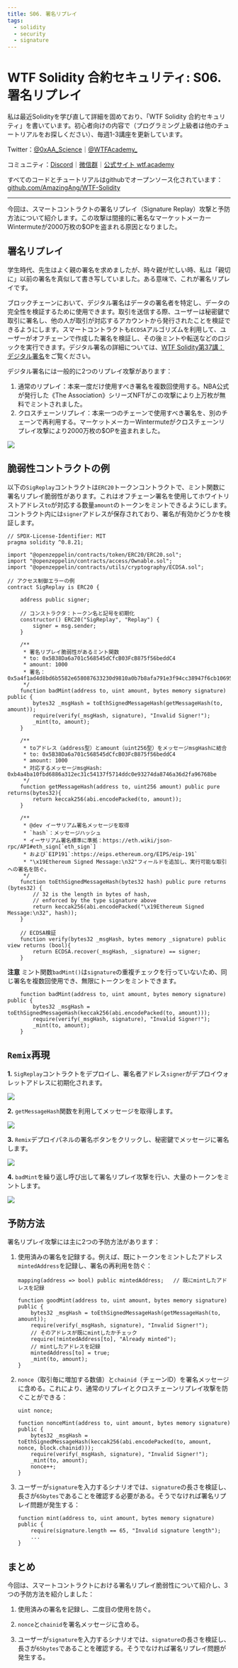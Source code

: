 ```yaml
---
title: S06. 署名リプレイ
tags:
  - solidity
  - security
  - signature
---
```


# WTF Solidity 合約セキュリティ: S06. 署名リプレイ

私は最近Solidityを学び直して詳細を固めており、「WTF Solidity 合約セキュリティ」を書いています。初心者向けの内容で（プログラミング上級者は他のチュートリアルをお探しください）、毎週1-3講座を更新しています。

Twitter：[@0xAA_Science](https://twitter.com/0xAA_Science)｜[@WTFAcademy_](https://twitter.com/WTFAcademy_)

コミュニティ：[Discord](https://discord.gg/5akcruXrsk)｜[微信群](https://docs.google.com/forms/d/e/1FAIpQLSe4KGT8Sh6sJ7hedQRuIYirOoZK_85miz3dw7vA1-YjodgJ-A/viewform?usp=sf_link)｜[公式サイト wtf.academy](https://wtf.academy)

すべてのコードとチュートリアルはgithubでオープンソース化されています：[github.com/AmazingAng/WTF-Solidity](https://github.com/AmazingAng/WTF-Solidity)

---

今回は、スマートコントラクトの署名リプレイ（Signature Replay）攻撃と予防方法について紹介します。この攻撃は間接的に著名なマーケットメーカーWintermuteが2000万枚の$OPを盗まれる原因となりました。

## 署名リプレイ

学生時代、先生はよく親の署名を求めましたが、時々親が忙しい時、私は「親切に」以前の署名を真似して書き写していました。ある意味で、これが署名リプレイです。

ブロックチェーンにおいて、デジタル署名はデータの署名者を特定し、データの完全性を検証するために使用できます。取引を送信する際、ユーザーは秘密鍵で取引に署名し、他の人が取引が対応するアカウントから発行されたことを検証できるようにします。スマートコントラクトも`ECDSA`アルゴリズムを利用して、ユーザーがオフチェーンで作成した署名を検証し、その後ミントや転送などのロジックを実行できます。デジタル署名の詳細については、[WTF Solidity第37講：デジタル署名](https://github.com/AmazingAng/WTF-Solidity/blob/main/37_Signature/readme.md)をご覧ください。

デジタル署名には一般的に2つのリプレイ攻撃があります：

1. 通常のリプレイ：本来一度だけ使用すべき署名を複数回使用する。NBA公式が発行した《The Association》シリーズNFTがこの攻撃により上万枚が無料でミントされました。
2. クロスチェーンリプレイ：本来一つのチェーンで使用すべき署名を、別のチェーンで再利用する。マーケットメーカーWintermuteがクロスチェーンリプレイ攻撃により2000万枚の$OPを盗まれました。

![](./img/S06-1.png)

## 脆弱性コントラクトの例

以下の`SigReplay`コントラクトは`ERC20`トークンコントラクトで、ミント関数に署名リプレイ脆弱性があります。これはオフチェーン署名を使用してホワイトリストアドレス`to`が対応する数量`amount`のトークンをミントできるようにします。コントラクト内には`signer`アドレスが保存されており、署名が有効かどうかを検証します。

```solidity
// SPDX-License-Identifier: MIT
pragma solidity ^0.8.21;

import "@openzeppelin/contracts/token/ERC20/ERC20.sol";
import "@openzeppelin/contracts/access/Ownable.sol";
import "@openzeppelin/contracts/utils/cryptography/ECDSA.sol";

// アクセス制御エラーの例
contract SigReplay is ERC20 {

    address public signer;

    // コンストラクタ：トークン名と記号を初期化
    constructor() ERC20("SigReplay", "Replay") {
        signer = msg.sender;
    }

    /**
     * 署名リプレイ脆弱性があるミント関数
     * to: 0x5B38Da6a701c568545dCfcB03FcB875f56beddC4
     * amount: 1000
     * 署名： 0x5a4f1ad4d8bd6b5582e658087633230d9810a0b7b8afa791e3f94cc38947f6cb1069519caf5bba7b975df29cbfdb4ada355027589a989435bf88e825841452f61b
     */
    function badMint(address to, uint amount, bytes memory signature) public {
        bytes32 _msgHash = toEthSignedMessageHash(getMessageHash(to, amount));
        require(verify(_msgHash, signature), "Invalid Signer!");
        _mint(to, amount);
    }

    /**
     * toアドレス（address型）とamount（uint256型）をメッセージmsgHashに結合
     * to: 0x5B38Da6a701c568545dCfcB03FcB875f56beddC4
     * amount: 1000
     * 対応するメッセージmsgHash: 0xb4a4ba10fbd6886a312ec31c54137f5714ddc0e93274da8746a36d2fa96768be
     */
    function getMessageHash(address to, uint256 amount) public pure returns(bytes32){
        return keccak256(abi.encodePacked(to, amount));
    }

    /**
     * @dev イーサリアム署名メッセージを取得
     * `hash`：メッセージハッシュ
     * イーサリアム署名標準に準拠：https://eth.wiki/json-rpc/API#eth_sign[`eth_sign`]
     * および`EIP191`:https://eips.ethereum.org/EIPS/eip-191`
     * "\x19Ethereum Signed Message:\n32"フィールドを追加し、実行可能な取引への署名を防ぐ。
     */
    function toEthSignedMessageHash(bytes32 hash) public pure returns (bytes32) {
        // 32 is the length in bytes of hash,
        // enforced by the type signature above
        return keccak256(abi.encodePacked("\x19Ethereum Signed Message:\n32", hash));
    }

    // ECDSA検証
    function verify(bytes32 _msgHash, bytes memory _signature) public view returns (bool){
        return ECDSA.recover(_msgHash, _signature) == signer;
    }
```

**注意** ミント関数`badMint()`は`signature`の重複チェックを行っていないため、同じ署名を複数回使用でき、無限にトークンをミントできます。

```solidity
    function badMint(address to, uint amount, bytes memory signature) public {
        bytes32 _msgHash = toEthSignedMessageHash(keccak256(abi.encodePacked(to, amount)));
        require(verify(_msgHash, signature), "Invalid Signer!");
        _mint(to, amount);
    }
```

## `Remix`再現

**1.** `SigReplay`コントラクトをデプロイし、署名者アドレス`signer`がデプロイウォレットアドレスに初期化されます。

![](./img/S06-2.png)

**2.** `getMessageHash`関数を利用してメッセージを取得します。

![](./img/S06-3.png)

**3.** `Remix`デプロイパネルの署名ボタンをクリックし、秘密鍵でメッセージに署名します。

![](./img/S06-4.png)

**4.** `badMint`を繰り返し呼び出して署名リプレイ攻撃を行い、大量のトークンをミントします。

![](./img/S06-5.png)

## 予防方法

署名リプレイ攻撃には主に2つの予防方法があります：

1. 使用済みの署名を記録する。例えば、既にトークンをミントしたアドレス`mintedAddress`を記録し、署名の再利用を防ぐ：

    ```solidity
    mapping(address => bool) public mintedAddress;   // 既にmintしたアドレスを記録

    function goodMint(address to, uint amount, bytes memory signature) public {
        bytes32 _msgHash = toEthSignedMessageHash(getMessageHash(to, amount));
        require(verify(_msgHash, signature), "Invalid Signer!");
        // そのアドレスが既にmintしたかチェック
        require(!mintedAddress[to], "Already minted");
        // mintしたアドレスを記録
        mintedAddress[to] = true;
        _mint(to, amount);
    }
    ```

2. `nonce`（取引毎に増加する数値）と`chainid`（チェーンID）を署名メッセージに含める。これにより、通常のリプレイとクロスチェーンリプレイ攻撃を防ぐことができる：

    ```solidity
    uint nonce;

    function nonceMint(address to, uint amount, bytes memory signature) public {
        bytes32 _msgHash = toEthSignedMessageHash(keccak256(abi.encodePacked(to, amount, nonce, block.chainid)));
        require(verify(_msgHash, signature), "Invalid Signer!");
        _mint(to, amount);
        nonce++;
    }
    ```

3. ユーザーが`signature`を入力するシナリオでは、`signature`の長さを検証し、長さが`65bytes`であることを確認する必要がある。そうでなければ署名リプレイ問題が発生する：

    ```solidity
    function mint(address to, uint amount, bytes memory signature) public {
        require(signature.length == 65, "Invalid signature length");
        ...
    }
    ```

## まとめ

今回は、スマートコントラクトにおける署名リプレイ脆弱性について紹介し、3つの予防方法を紹介しました：

1. 使用済みの署名を記録し、二度目の使用を防ぐ。

2. `nonce`と`chainid`を署名メッセージに含める。

3. ユーザーが`signature`を入力するシナリオでは、`signature`の長さを検証し、長さが`65bytes`であることを確認する。そうでなければ署名リプレイ問題が発生する。